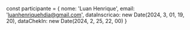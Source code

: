 const participante = {
  nome: 'Luan Henrique',
  email: 'luanhenriquehdia@gmail.com',
  dataInscricao: new Date(2024, 3, 01, 19, 20),
  dataChekIn: new Date(2024, 2, 25, 22, 00)
}
